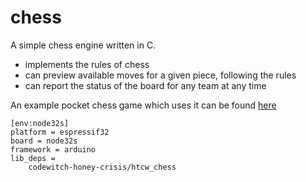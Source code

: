 # chess

A simple chess engine written in C.

- implements the rules of chess
- can preview available moves for a given piece, following the rules
- can report the status of the board for any team at any time

An example pocket chess game which uses it can be found [here](https://github.com/codewitch-honey-crisis/core2_chess)

```
[env:node32s]
platform = espressif32
board = node32s
framework = arduino
lib_deps = 
	codewitch-honey-crisis/htcw_chess
```

